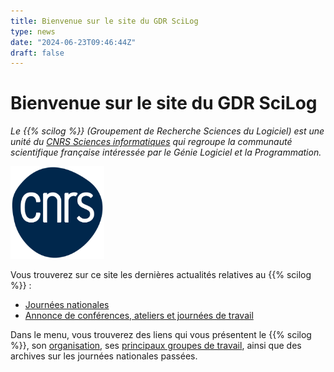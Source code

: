```yaml
---
title: Bienvenue sur le site du GDR SciLog
type: news
date: "2024-06-23T09:46:44Z"
draft: false
---
```


# Bienvenue sur le site du GDR SciLog

_Le {{% scilog %}} (Groupement de Recherche Sciences du Logiciel) est une unité du [CNRS Sciences informatiques](http://www.cnrs.fr/ins2i/) qui regroupe la communauté scientifique française intéressée par le Génie Logiciel et la Programmation._

<img src="/assets/logo-cnrs.png" alt="Logo CNRS" width="150" />

Vous trouverez sur ce site les dernières actualités relatives au {{% scilog %}} :

  * [Journées nationales](/national-day/)
  * [Annonce de conférences, ateliers et journées de travail](/action/)



Dans le menu, vous trouverez des liens qui vous présentent le {{% scilog %}}, son [organisation](/bienvenue-site-sdl/organisation/), ses [principaux groupes de travail](/group/), ainsi que des archives sur les journées nationales passées.